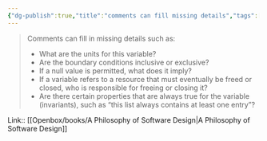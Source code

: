 ```yaml
---
{"dg-publish":true,"title":"comments can fill missing details","tags":["quotes"],"date":"2023-05-23T09:14:00+04:00","modified_at":"2023-08-11T15:20:36+03:00","alias":"comments can fill missing details","dg-path":"/quotes/202305230914.md","permalink":"/quotes/202305230914/","dgPassFrontmatter":true}
---
```



> Comments can fill in missing details such as:
> - What are the units for this variable?
> - Are the boundary conditions inclusive or exclusive?
> - If a null value is permitted, what does it imply?
> - If a variable refers to a resource that must eventually be freed or closed, who is responsible for freeing or closing it?
> - Are there certain properties that are always true for the variable (invariants), such as “this list always contains at least one entry”?

Link:: [[Openbox/books/A Philosophy of Software Design|A Philosophy of Software Design]]

